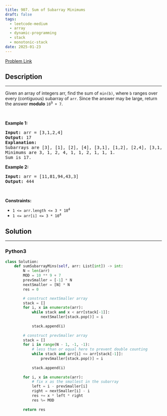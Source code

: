 ```yaml
---
title: 907. Sum of Subarray Minimums
draft: false
tags: 
  - leetcode-medium
  - array
  - dynamic-programming
  - stack
  - monotonic-stack
date: 2025-01-23
---
```


[Problem Link](https://leetcode.com/problems/sum-of-subarray-minimums/)

## Description

---
<p>Given an array of integers arr, find the sum of <code>min(b)</code>, where <code>b</code> ranges over every (contiguous) subarray of <code>arr</code>. Since the answer may be large, return the answer <strong>modulo</strong> <code>10<sup>9</sup> + 7</code>.</p>

<p>&nbsp;</p>
<p><strong class="example">Example 1:</strong></p>

<pre>
<strong>Input:</strong> arr = [3,1,2,4]
<strong>Output:</strong> 17
<strong>Explanation:</strong> 
Subarrays are [3], [1], [2], [4], [3,1], [1,2], [2,4], [3,1,2], [1,2,4], [3,1,2,4]. 
Minimums are 3, 1, 2, 4, 1, 1, 2, 1, 1, 1.
Sum is 17.
</pre>

<p><strong class="example">Example 2:</strong></p>

<pre>
<strong>Input:</strong> arr = [11,81,94,43,3]
<strong>Output:</strong> 444
</pre>

<p>&nbsp;</p>
<p><strong>Constraints:</strong></p>

<ul>
	<li><code>1 &lt;= arr.length &lt;= 3 * 10<sup>4</sup></code></li>
	<li><code>1 &lt;= arr[i] &lt;= 3 * 10<sup>4</sup></code></li>
</ul>


## Solution

---
### Python3
``` py title='sum-of-subarray-minimums'
class Solution:
    def sumSubarrayMins(self, arr: List[int]) -> int:
        N = len(arr)
        MOD = 10 ** 9 + 7
        prevSmaller = [-1] * N
        nextSmaller = [N] * N
        res = 0

        # construct nextSmaller array
        stack = []
        for i, x in enumerate(arr):
            while stack and x < arr[stack[-1]]:
                nextSmaller[stack.pop()] = i
            
            stack.append(i)
        
        # construct prevSmaller array
        stack = []
        for i in range(N - 1, -1, -1):
            # less than or equal here to prevent double counting
            while stack and arr[i] <= arr[stack[-1]]:
                prevSmaller[stack.pop()] = i
            
            stack.append(i)
        
        for i, x in enumerate(arr):
            # fix x as the smallest in the subarray
            left = i - prevSmaller[i]
            right = nextSmaller[i] - i
            res += x * left * right
            res %= MOD
        
        return res
```


